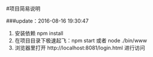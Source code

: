 #项目简易说明

###update：2016-08-16 19:30:47

1. 安装依赖 npm install
2. 在项目目录下极速起飞：npm start 或者 node ./bin/www
3. 浏览器里打开 http://localhost:8081/login.html 进行访问